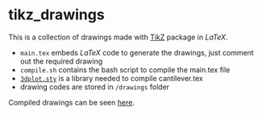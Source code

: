 # tikz_drawings

This is a collection of drawings made with [TikZ](https://www.ctan.org/pkg/pgf?lang=en) package in *LaTeX*.

- `main.tex` embeds *LaTeX* code to generate the drawings, just comment out the required drawing
- `compile.sh` contains the bash script to compile the main.tex file
- [`3dplot.sty`](https://www.ctan.org/tex-archive/graphics/pgf/contrib/tikz-3dplot?lang=en) is a library needed to compile cantilever.tex
- drawing codes are stored in `/drawings` folder

Compiled drawings can be seen [here](http://alemelis.github.io/galleries/photo_gallery/tikz.html).
